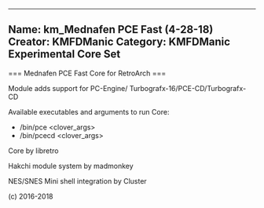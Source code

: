 -----------------------
Name: km_Mednafen PCE Fast (4-28-18)
Creator: KMFDManic
Category: KMFDManic Experimental Core Set
-----------------------
=== Mednafen PCE Fast Core for RetroArch ===

Module adds support for PC-Engine/
Turbografx-16/PCE-CD/Turbografx-CD

Available executables and arguments to run Core:
- /bin/pce <rom> <clover_args>
- /bin/pcecd <rom> <clover_args>

Core by libretro

Hakchi module system by madmonkey

NES/SNES Mini shell integration by Cluster

(c) 2016-2018
